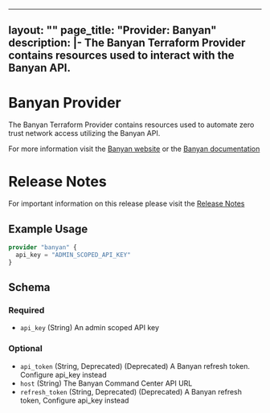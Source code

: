 
---
layout: ""
page_title: "Provider: Banyan"
description: |-
  The Banyan Terraform Provider contains resources used to interact with the Banyan API.
---

# Banyan Provider

The Banyan Terraform Provider contains resources used to automate zero trust network access utilizing the Banyan API.

For more information visit the [Banyan website](https://www.banyansecurity.io/) or the [Banyan documentation](https://docs.banyansecurity.io/docs/)

# Release Notes

For important information on this release please visit the [Release Notes](https://github.com/banyansecurity/terraform-provider-banyan/releases/tag/v0.9.2)

## Example Usage

```terraform
provider "banyan" {
  api_key = "ADMIN_SCOPED_API_KEY"
}
```

<!-- schema generated by tfplugindocs -->
## Schema

### Required

- `api_key` (String) An admin scoped API key

### Optional

- `api_token` (String, Deprecated) (Deprecated) A Banyan refresh token. Configure api_key instead
- `host` (String) The Banyan Command Center API URL
- `refresh_token` (String, Deprecated) (Deprecated) A Banyan refresh token, Configure api_key instead